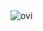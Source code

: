 <img src="https://github-readme-stats.vercel.app/api/top-langs?username=SUBERNER&show_icons=true&hide_border=true&locale=en&layout=compact&theme=transparent" alt="ovi" />
